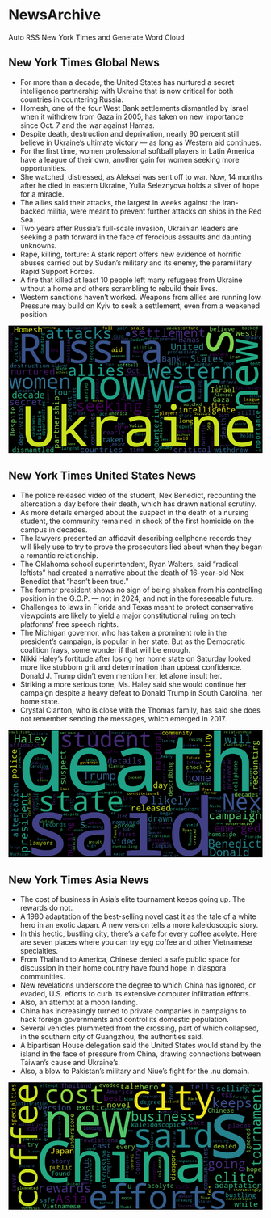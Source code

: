 # NewsArchive
Auto RSS New York Times and Generate Word Cloud

## New York Times Global News
* For more than a decade, the United States has nurtured a secret intelligence partnership with Ukraine that is now critical for both countries in countering Russia.
* Homesh, one of the four West Bank settlements dismantled by Israel when it withdrew from Gaza in 2005, has taken on new importance since Oct. 7 and the war against Hamas.
* Despite death, destruction and deprivation, nearly 90 percent still believe in Ukraine’s ultimate victory — as long as Western aid continues.
* For the first time, women professional softball players in Latin America have a league of their own, another gain for women seeking more opportunities.
* She watched, distressed, as Aleksei was sent off to war. Now, 14 months after he died in eastern Ukraine, Yulia Seleznyova holds a sliver of hope for a miracle.
* The allies said their attacks, the largest in weeks against the Iran-backed militia, were meant to prevent further attacks on ships in the Red Sea.
* Two years after Russia’s full-scale invasion, Ukrainian leaders are seeking a path forward in the face of ferocious assaults and daunting unknowns.
* Rape, killing, torture: A stark report offers new evidence of horrific abuses carried out by Sudan’s military and its enemy, the paramilitary Rapid Support Forces.
* A fire that killed at least 10 people left many refugees from Ukraine without a home and others scrambling to rebuild their lives.
* Western sanctions haven’t worked. Weapons from allies are running low. Pressure may build on Kyiv to seek a settlement, even from a weakened position.

![Global](./global.png)
## New York Times United States News
* The police released video of the student, Nex Benedict, recounting the altercation a day before their death, which has drawn national scrutiny.
* As more details emerged about the suspect in the death of a nursing student, the community remained in shock of the first homicide on the campus in decades.
* The lawyers presented an affidavit describing cellphone records they will likely use to try to prove the prosecutors lied about when they began a romantic relationship.
* The Oklahoma school superintendent, Ryan Walters, said “radical leftists” had created a narrative about the death of 16-year-old Nex Benedict that “hasn’t been true.”
* The former president shows no sign of being shaken from his controlling position in the G.O.P. — not in 2024, and not in the foreseeable future.
* Challenges to laws in Florida and Texas meant to protect conservative viewpoints are likely to yield a major constitutional ruling on tech platforms’ free speech rights.
* The Michigan governor, who has taken a prominent role in the president’s campaign, is popular in her state. But as the Democratic coalition frays, some wonder if that will be enough.
* Nikki Haley’s fortitude after losing her home state on Saturday looked more like stubborn grit and determination than upbeat confidence. Donald J. Trump didn’t even mention her, let alone insult her.
* Striking a more serious tone, Ms. Haley said she would continue her campaign despite a heavy defeat to Donald Trump in South Carolina, her home state.
* Crystal Clanton, who is close with the Thomas family, has said she does not remember sending the messages, which emerged in 2017.

![US](./usnews.png)
## New York Times Asia News
* The cost of business in Asia’s elite tournament keeps going up. The rewards do not.
* A 1980 adaptation of the best-selling novel cast it as the tale of a white hero in an exotic Japan. A new version tells a more kaleidoscopic story.
* In this hectic, bustling city, there’s a cafe for every coffee acolyte. Here are seven places where you can try egg coffee and other Vietnamese specialties.
* From Thailand to America, Chinese denied a safe public space for discussion in their home country have found hope in diaspora communities.
* New revelations underscore the degree to which China has ignored, or evaded, U.S. efforts to curb its extensive computer infiltration efforts.
* Also, an attempt at a moon landing.
* China has increasingly turned to private companies in campaigns to hack foreign governments and control its domestic population.
* Several vehicles plummeted from the crossing, part of which collapsed, in the southern city of Guangzhou, the authorities said.
* A bipartisan House delegation said the United States would stand by the island in the face of pressure from China, drawing connections between Taiwan’s cause and Ukraine’s.
* Also, a blow to Pakistan’s military and Niue’s fight for the .nu domain.

![Asian](./asian.png)
